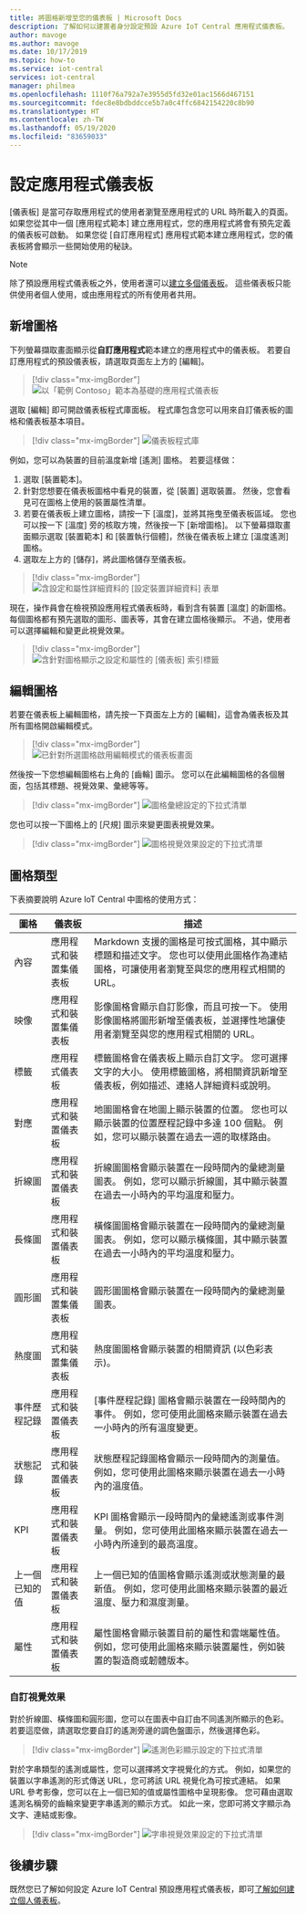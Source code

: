 ```yaml
---
title: 將圖格新增至您的儀表板 | Microsoft Docs
description: 了解如何以建置者身分設定預設 Azure IoT Central 應用程式儀表板。
author: mavoge
ms.author: mavoge
ms.date: 10/17/2019
ms.topic: how-to
ms.service: iot-central
services: iot-central
manager: philmea
ms.openlocfilehash: 1110f76a792a7e3955d5fd32e01ac1566d467151
ms.sourcegitcommit: fdec8e8bdbddcce5b7a0c4ffc6842154220c8b90
ms.translationtype: HT
ms.contentlocale: zh-TW
ms.lasthandoff: 05/19/2020
ms.locfileid: "83659033"
---
```

# <a name="configure-the-application-dashboard"></a>設定應用程式儀表板

[儀表板] 是當可存取應用程式的使用者瀏覽至應用程式的 URL 時所載入的頁面。 如果您從其中一個 [應用程式範本] 建立應用程式，您的應用程式將會有預先定義的儀表板可啟動。 如果您從 [自訂應用程式] 應用程式範本建立應用程式，您的儀表板將會顯示一些開始使用的秘訣。

> [!NOTE]
> 除了預設應用程式儀表板之外，使用者還可以[建立多個儀表板](howto-create-personal-dashboards.md)。 這些儀表板只能供使用者個人使用，或由應用程式的所有使用者共用。  

## <a name="add-tiles"></a>新增圖格

下列螢幕擷取畫面顯示從**自訂應用程式**範本建立的應用程式中的儀表板。 若要自訂應用程式的預設儀表板，請選取頁面左上方的 [編輯]。

> [!div class="mx-imgBorder"]
> ![以「範例 Contoso」範本為基礎的應用程式儀表板](media/howto-add-tiles-to-your-dashboard/dashboard-sample-contoso.png)

選取 [編輯] 即可開啟儀表板程式庫面板。 程式庫包含您可以用來自訂儀表板的圖格和儀表板基本項目。

> [!div class="mx-imgBorder"]
> ![儀表板程式庫](media/howto-add-tiles-to-your-dashboard/dashboard-library.png)

例如，您可以為裝置的目前溫度新增 [遙測] 圖格。 若要這樣做：

1. 選取 [裝置範本]。
1. 針對您想要在儀表板圖格中看見的裝置，從 [裝置] 選取裝置。 然後，您會看見可在圖格上使用的裝置屬性清單。
1. 若要在儀表板上建立圖格，請按一下 [溫度]，並將其拖曳至儀表板區域。 您也可以按一下 [溫度] 旁的核取方塊，然後按一下 [新增圖格]。 以下螢幕擷取畫面顯示選取 [裝置範本] 和 [裝置執行個體]，然後在儀表板上建立 [溫度遙測] 圖格。
1. 選取左上方的 [儲存]，將此圖格儲存至儀表板。

> [!div class="mx-imgBorder"]
> ![含設定和屬性詳細資料的 [設定裝置詳細資料] 表單](media/howto-add-tiles-to-your-dashboard/device-details.png)

現在，操作員會在檢視預設應用程式儀表板時，看到含有裝置 [溫度] 的新圖格。 每個圖格都有預先選取的圖形、圖表等，其會在建立圖格後顯示。 不過，使用者可以選擇編輯和變更此視覺效果。  

> [!div class="mx-imgBorder"]
> ![含針對圖格顯示之設定和屬性的 [儀表板] 索引標籤](media/howto-add-tiles-to-your-dashboard/settings-and-properties.png)

## <a name="edit-tiles"></a>編輯圖格

若要在儀表板上編輯圖格，請先按一下頁面左上方的 [編輯]，這會為儀表板及其所有圖格開啟編輯模式。  

> [!div class="mx-imgBorder"]
> ![已針對所選圖格啟用編輯模式的儀表板畫面](media/howto-add-tiles-to-your-dashboard/edit-mode.png)

然後按一下您想編輯圖格右上角的 [齒輪] 圖示。 您可以在此編輯圖格的各個層面，包括其標題、視覺效果、彙總等等。

> [!div class="mx-imgBorder"]
> ![圖格彙總設定的下拉式清單](media/howto-add-tiles-to-your-dashboard/aggregation-settings.png)

您也可以按一下圖格上的 [尺規] 圖示來變更圖表視覺效果。

> [!div class="mx-imgBorder"]
> ![圖格視覺效果設定的下拉式清單](media/howto-add-tiles-to-your-dashboard/visualization-settings.png)

## <a name="tile-types"></a>圖格類型

下表摘要說明 Azure IoT Central 中圖格的使用方式：

| 圖格 | 儀表板 | 描述
| ----------- | ------- | ------- |
| 內容 | 應用程式和裝置集儀表板 |Markdown 支援的圖格是可按式圖格，其中顯示標題和描述文字。 您也可以使用此圖格作為連結圖格，可讓使用者瀏覽至與您的應用程式相關的 URL。|
| 映像 | 應用程式和裝置集儀表板 |影像圖格會顯示自訂影像，而且可按一下。 使用影像圖格將圖形新增至儀表板，並選擇性地讓使用者瀏覽至與您的應用程式相關的 URL。|
| 標籤 | 應用程式儀表板 |標籤圖格會在儀表板上顯示自訂文字。 您可選擇文字的大小。 使用標籤圖格，將相關資訊新增至儀表板，例如描述、連絡人詳細資料或說明。|
| 對應 | 應用程式和裝置儀表板 |地圖圖格會在地圖上顯示裝置的位置。 您也可以顯示裝置的位置歷程記錄中多達 100 個點。 例如，您可以顯示裝置在過去一週的取樣路由。|
| 折線圖 | 應用程式和裝置儀表板 |折線圖圖格會顯示裝置在一段時間內的彙總測量圖表。 例如，您可以顯示折線圖，其中顯示裝置在過去一小時內的平均溫度和壓力。|
| 長條圖 | 應用程式和裝置儀表板 |橫條圖圖格會顯示裝置在一段時間內的彙總測量圖表。 例如，您可以顯示橫條圖，其中顯示裝置在過去一小時內的平均溫度和壓力。|
| 圓形圖 | 應用程式和裝置集儀表板 |圓形圖圖格會顯示裝置在一段時間內的彙總測量圖表。|
| 熱度圖 | 應用程式和裝置集儀表板 |熱度圖圖格會顯示裝置的相關資訊 (以色彩表示)。|
| 事件歷程記錄 | 應用程式和裝置儀表板 |[事件歷程記錄] 圖格會顯示裝置在一段時間內的事件。 例如，您可使用此圖格來顯示裝置在過去一小時內的所有溫度變更。|
| 狀態記錄 | 應用程式和裝置儀表板 |狀態歷程記錄圖格會顯示一段時間內的測量值。 例如，您可使用此圖格來顯示裝置在過去一小時內的溫度值。|
| KPI | 應用程式和裝置儀表板 | KPI 圖格會顯示一段時間內的彙總遙測或事件測量。 例如，您可使用此圖格來顯示裝置在過去一小時內所達到的最高溫度。|
| 上一個已知的值 | 應用程式和裝置儀表板 |上一個已知的值圖格會顯示遙測或狀態測量的最新值。 例如，您可使用此圖格來顯示裝置的最近溫度、壓力和濕度測量。 |
| 屬性 | 應用程式和裝置儀表板 | 屬性圖格會顯示裝置目前的屬性和雲端屬性值。 例如，您可使用此圖格來顯示裝置屬性，例如裝置的製造商或韌體版本。 |

### <a name="customizing-visualizations"></a>自訂視覺效果

對於折線圖、橫條圖和圓形圖，您可以在圖表中自訂由不同遙測所顯示的色彩。 若要這麼做，請選取您要自訂的遙測旁邊的調色盤圖示，然後選擇色彩。

> [!div class="mx-imgBorder"]
> ![遙測色彩顯示設定的下拉式清單](media/howto-add-tiles-to-your-dashboard/color-customization.png)

對於字串類型的遙測或屬性，您可以選擇將文字視覺化的方式。 例如，如果您的裝置以字串遙測的形式傳送 URL，您可將該 URL 視覺化為可按式連結。 如果 URL 參考影像，您可以在上一個已知的值或屬性圖格中呈現影像。 您可藉由選取遙測名稱旁的齒輪來變更字串遙測的顯示方式。 如此一來，您即可將文字顯示為文字、連結或影像。

> [!div class="mx-imgBorder"]
> ![字串視覺效果設定的下拉式清單](media/howto-add-tiles-to-your-dashboard/string-viz-customization.png)

## <a name="next-steps"></a>後續步驟

既然您已了解如何設定 Azure IoT Central 預設應用程式儀表板，即可[了解如何建立個人儀表板](howto-create-personal-dashboards.md)。
